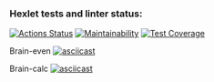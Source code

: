 ### Hexlet tests and linter status:
[![Actions Status](https://github.com/longspaceshortforever/python-project-49/workflows/hexlet-check/badge.svg)](https://github.com/longspaceshortforever/python-project-49/actions) 
[![Maintainability](https://api.codeclimate.com/v1/badges/a30a8a9a70037c3f54f8/maintainability)](https://codeclimate.com/github/longspaceshortforever/python-project-49/maintainability)
[![Test Coverage](https://api.codeclimate.com/v1/badges/a30a8a9a70037c3f54f8/test_coverage)](https://codeclimate.com/github/longspaceshortforever/python-project-49/test_coverage)

Brain-even
[![asciicast](https://asciinema.org/a/582699.svg)](https://asciinema.org/a/582699)

Brain-calc
[![asciicast](https://asciinema.org/a/6camYQX3PpxZqDB4qi9SOfCDF.svg)](https://asciinema.org/a/6camYQX3PpxZqDB4qi9SOfCDF)
